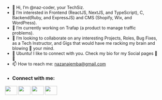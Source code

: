 - 👋 Hi, I’m @naz-coder, your TechSiz.
- 👀 I’m interested in Frontend (ReactJS, NextJS, and TypeScript), C, Backend(Ruby, and ExpressJS) and CMS (Shopify, Wix, and WordPress).
- 🌱 I’m currently working on Trafap (a product to manage traffic problems).
- 💞️ I’m looking to collaborate on any interesting Projects, Roles, Bug Fixes, as a Tech Instructor, and Gigs that would have me racking my brain and blowing 🤯 your mind.
- 🔗 Ubuntu! I like to connect with you. Check my bio for my Social pages 💜💡
- 📫 How to reach me: nazanajemba@gmail.com
- <h3 align="left">Connect with me:</h3>
<p align="left">
<a href="https://www.linkedin.com/in/favour-naza-anajemba-02a156196" target="blank"><img align="center" src="https://cdn.jsdelivr.net/npm/simple-icons@3.0.1/icons/twitter.svg" alt="" height="30" width="40" /></a>
<a href="https://www.twitter.com/TechSiz" target="blank"><img align="center" src="https://cdn.jsdelivr.net/npm/simple-icons@3.0.1/icons/linkedin.svg" alt="" height="30" width="40" /></a>
<a href="https://github.com/naz-coder" target="blank"><img align="center" src="https://cdn.jsdelivr.net/npm/simple-icons@3.0.1/icons/instagram.svg" alt="" height="30" width="40" /></a>
<a href="https://www.instagram.com/naz.codes/" target="blank"><img align="center" src="https://cdn.jsdelivr.net/npm/simple-icons@3.0.1/icons/youtube.svg" alt="" height="30" width="40" /></a>
</p>

<!---
naz-coder/naz-coder is a ✨ special ✨ repository because its `README.md` (this file) appears on your GitHub profile.
You can click the Preview link to take a look at your changes.
--->
